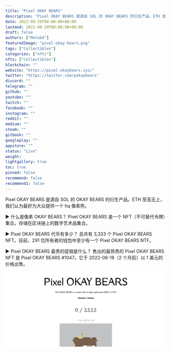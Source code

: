 ```yaml
---
title: "Pixel OKAY BEARS"
description: "Pixel OKAY BEARS 是源自 SOL 的 OKAY BEARS 的衍生产品。ETH 至高无上，我们认为最好为大众提供一个 hq 像素熊。"
date: 2022-08-29T00:00:00+08:00
lastmod: 2022-08-29T00:00:00+08:00
draft: false
authors: ["Metabd"]
featuredImage: "pixel-okay-bears.png"
tags: ["Collectibles"]
categories: ["nfts"]
nfts: ["Collectibles"]
blockchain: ""
website: "https://pixel-okaybears.xyz/"
twitter: "https://twitter.com/pokaybears"
discord: ""
telegram: ""
github: ""
youtube: ""
twitch: ""
facebook: ""
instagram: ""
reddit: ""
medium: ""
steam: ""
gitbook: ""
googleplay: ""
appstore: ""
status: "Live"
weight: 
lightgallery: true
toc: true
pinned: false
recommend: false
recommend1: false
---
```

Pixel OKAY BEARS 是源自 SOL 的 OKAY BEARS 的衍生产品。ETH 至高无上，我们认为最好为大众提供一个 hq 像素熊。

▶ 什么是像素 OKAY BEARS？
Pixel OKAY BEARS 是一个 NFT（不可替代令牌）集合。存储在区块链上的数字艺术品集合。

▶ Pixel OKAY BEARS 代币有多少？
总共有 3,333 个 Pixel OKAY BEARS NFT。目前，291 位所有者的钱包中至少有一个 Pixel OKAY BEARS NTF。

▶ Pixel OKAY BEARS 最贵的促销是什么？
售出的最昂贵的 Pixel OKAY BEARS NFT 是 Pixel OKAY BEARS #1047。它于 2022-06-18（2 个月前）以 1 美元的价格出售。

![nft](612321321.png)